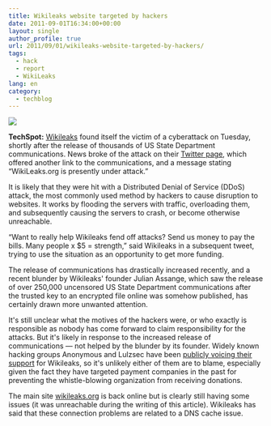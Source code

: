 ```yaml
---
title: Wikileaks website targeted by hackers
date: 2011-09-01T16:34:00+00:00
layout: single
author_profile: true
url: 2011/09/01/wikileaks-website-targeted-by-hackers/
tags:
  - hack
  - report
  - WikiLeaks
lang: en
category: 
  - techblog
---
```

[![](http://4.bp.blogspot.com/-_vb0Ud6hueI/Tl-s9g2H5aI/AAAAAAAAEBE/aKsKQoUNG8Y/s1600/wikileaks-1.jpg)](http://4.bp.blogspot.com/-_vb0Ud6hueI/Tl-s9g2H5aI/AAAAAAAAEBE/aKsKQoUNG8Y/s1600/wikileaks-1.jpg)

**TechSpot:** [Wikileaks](http://wikileaks.org/) found itself the victim of a cyberattack on Tuesday, shortly after the release of thousands of US State Department communications. News broke of the attack on their [Twitter page](https://twitter.com/#!/wikileaks/status/108672702268706816), which offered another link to the communications, and a message stating “WikiLeaks.org is presently under attack.”

It is likely that they were hit with a Distributed Denial of Service (DDoS) attack, the most commonly used method by hackers to cause disruption to websites. It works by flooding the servers with traffic, overloading them, and subsequently causing the servers to crash, or become otherwise unreachable.

“Want to really help Wikileaks fend off attacks? Send us money to pay the bills. Many people x $5 = strength,” said Wikileaks in a subsequent tweet, trying to use the situation as an opportunity to get more funding.

The release of communications has drastically increased recently, and a recent blunder by Wikileaks' founder Julian Assange, which saw the release of over 250,000 uncensored US State Department communications after the trusted key to an encrypted file online was somehow published, has certainly drawn more unwanted attention.

It's still unclear what the motives of the hackers were, or who exactly is responsible as nobody has come forward to claim responsibility for the attacks. But it's likely in response to the increased release of communications — not helped by the blunder by its founder. Widely known hacking groups Anonymous and Lulzsec have been [publicly voicing their support](http://www.techspot.com/news/44851-anonymous-urges-paypal-boycott-lulzsec-founder-arrested-not.html) for Wikileaks, so it's unlikely either of them are to blame, especially given the fact they have targeted payment companies in the past for preventing the whistle-blowing organization from receiving donations.

The main site [wikileaks.org](http://wikileaks.org/) is back online but is clearly still having some issues (it was unreachable during the writing of this article). Wikileaks has said that these connection problems are related to a DNS cache issue.